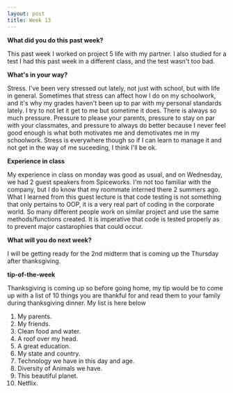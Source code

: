 ```yaml
---
layout: post
title: Week 13
---
```


**What did you do this past week?**

 
This past week I worked on project 5 life with my partner. I also studied
for a test I had this past week in a different class, and the test wasn't
too bad.

**What's in your way?**


Stress. I've been very stressed out lately, not just with school, but
with life in general. Sometimes that stress can affect how I do on my
schoolwork, and it's why my grades haven't been up to par with my
personal standards lately. I try to not let it get to me but sometime it
does. There is always so much pressure. Pressure to please your parents,
pressure to stay on par with your classmates, and pressure to always do
better because I never feel good enough is what both motivates me and
demotivates me in my schoolwork. Stress is everywhere though so if I can
learn to manage it and not get in the way of me suceeding, I think I'll
be ok.

**Experience in class**


My experience in class on monday was good as usual, and on Wednesday,
we had 2 guest speakers from Spiceworks. I'm not too familiar with
the company, but I do know that my roommate interned there 2 summers
ago. What I learned from this guest lecture is that code testing is
not something that only pertains to OOP, it is a very real part of
coding in the corporate world. So many different people work on similar
project and use the same methods/functions created. It is imperative
that code is tested properly as to prevent major castarophies that could
occur.

**What will you do next week?**


I will be getting ready for the 2nd midterm that is coming up the Thursday
after thanksgiving.

**tip-of-the-week**


Thanksgiving is coming up so before going home, my tip would be to come
up with a list of 10 things you are thankful for and read them to your
family during thanksgiving dinner. My list is here below

1. My parents.
2. My friends.
3. Clean food and water.
4. A roof over my head.
5. A great education.
6. My state and country.
7. Technology we have in this day and age.
8. Diversity of Animals we have.
9. This beautiful planet.
10. Netflix.
